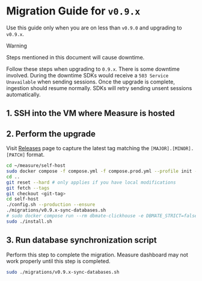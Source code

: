 # Migration Guide for `v0.9.x`

Use this guide only when you are on less than `v0.9.0` and upgrading to `v0.9.x`.

> [!WARNING]
>
> Steps mentioned in this document will cause downtime.

Follow these steps when upgrading to `0.9.x`. There is some downtime involved. During the downtime SDKs would receive a `503 Service Unavailable` when sending sessions. Once the upgrade is complete, ingestion should resume normally. SDKs will retry sending unsent sessions automatically.

## 1. SSH into the VM where Measure is hosted

## 2. Perform the upgrade

Visit [Releases](https://github.com/measure-sh/measure/releases) page to capture the latest tag matching the `[MAJOR].[MINOR].[PATCH]` format.

```sh
cd ~/measure/self-host
sudo docker compose -f compose.yml -f compose.prod.yml --profile init --profile migrate down --remove-orphans
cd ..
git reset --hard # only applies if you have local modifications
git fetch --tags
git checkout <git-tag>
cd self-host
./config.sh --production --ensure
./migrations/v0.9.x-sync-databases.sh
# sudo docker compose run --rm dbmate-clickhouse -e DBMATE_STRICT=false dbmate-clickhouse migrate
sudo ./install.sh
```

## 3. Run database synchronization script

Perform this step to complete the migration. Measure dashboard may not work properly until this step is completed.

```sh
sudo ./migrations/v0.9.x-sync-databases.sh
```
